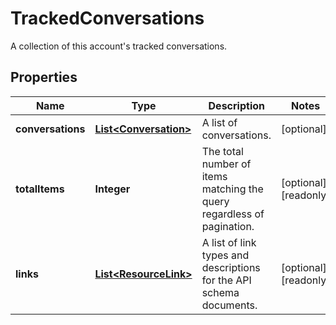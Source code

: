 

# TrackedConversations

A collection of this account's tracked conversations.

## Properties

| Name | Type | Description | Notes |
|------------ | ------------- | ------------- | -------------|
|**conversations** | [**List&lt;Conversation&gt;**](Conversation.md) | A list of conversations. |  [optional] |
|**totalItems** | **Integer** | The total number of items matching the query regardless of pagination. |  [optional] [readonly] |
|**links** | [**List&lt;ResourceLink&gt;**](ResourceLink.md) | A list of link types and descriptions for the API schema documents. |  [optional] [readonly] |




